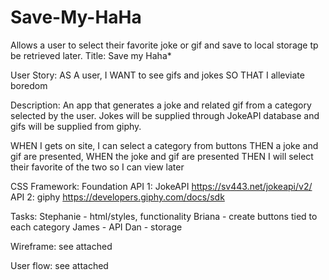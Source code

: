 # Save-My-HaHa
Allows a user to select their favorite joke or gif and save to local storage tp be retrieved later. 
Title: Save my Haha*

User Story: 
AS A user, 
I WANT to see gifs and jokes 
SO THAT I alleviate boredom

Description: An app that generates a joke and related gif from a category selected by the user. Jokes will be supplied through JokeAPI database and gifs will be supplied from giphy.


WHEN I gets on site, I can select a category from buttons
THEN a joke and gif are presented,
WHEN the joke and gif are presented
THEN I will select their favorite of the two so I can view later

CSS Framework: Foundation
API 1: JokeAPI    https://sv443.net/jokeapi/v2/
API 2: giphy        https://developers.giphy.com/docs/sdk

Tasks: 
Stephanie - html/styles, functionality
Briana - create buttons tied to each category
James - API
Dan - storage


Wireframe: see attached







User flow: see attached


